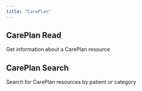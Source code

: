 ```yaml
---
title: "CarePlan"
---
```


## CarePlan Read
Get information about a CarePlan resource


## CarePlan Search
Search for CarePlan resources by patient or category


